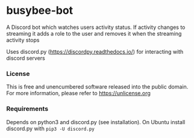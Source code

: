 busybee-bot
===========

A Discord bot which watches users activity status.
If activity changes to streaming it adds a role to the user and removes it
when the streaming activity stops

Uses discord.py (https://discordpy.readthedocs.io/) for interacting with discord servers

### License

This is free and unencumbered software released into the public domain.
For more information, please refer to <https://unlicense.org>

### Requirements

Depends on python3 and discord.py (see installation). On Ubuntu install discord.py with `pip3 -U discord.py`
